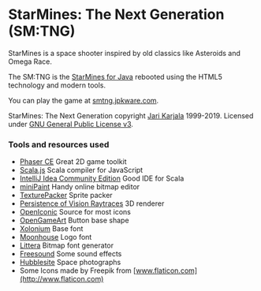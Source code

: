 # StarMines: The Next Generation (SM:TNG)

StarMines is a space shooter inspired by old classics like Asteroids and Omega Race.

The SM:TNG is the [StarMines for Java](http://jpkware.com/smj/StarMines.html) rebooted 
using the HTML5 technology and modern tools.

You can play the game at [smtng.jpkware.com](https://smtng.jpkware.com/).

StarMines: The Next Generation copyright [Jari Karjala](https://www.jarikarjala.com/) 
1999-2019. Licensed under [GNU General Public License v3](LICENSE).

### Tools and resources used

- [Phaser CE](https://github.com/photonstorm/phaser-ce) Great 2D game toolkit 
- [Scala.js](http://www.scala-js.org/) Scala compiler for JavaScript
- [IntelliJ Idea Community Edition](https://www.jetbrains.com/idea/) Good IDE for Scala
- [miniPaint](https://viliusle.github.io/miniPaint/) Handy online bitmap editor
- [TexturePacker](https://www.codeandweb.com/texturepacker) Sprite packer
- [Persistence of Vision Raytraces](http://www.povray.org/) 3D renderer
- [OpenIconic](https://useiconic.com/open) Source for most icons
- [OpenGameArt](https://opengameart.org/) Button base shape
- [Xolonium](https://www.dafont.com/xolonium.font) Base font
- [Moonhouse](https://www.dafont.com/moonhouse.font) Logo font
- [Littera](http://kvazars.com/littera/) Bitmap font generator
- [Freesound](http://freesound.org/) Some sound effects
- [Hubblesite](http://hubblesite.org/) Space photographs
- Some Icons made by Freepik from [www.flaticon.com](http://www.flaticon.com)
